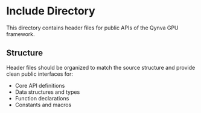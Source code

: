 # Include Directory

This directory contains header files for public APIs of the Qynva GPU framework.

## Structure

Header files should be organized to match the source structure and provide clean public interfaces for:
- Core API definitions
- Data structures and types
- Function declarations
- Constants and macros
